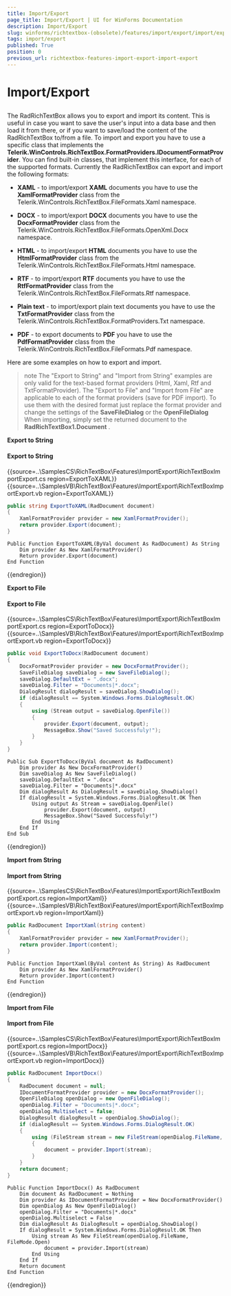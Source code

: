 ```yaml
---
title: Import/Export
page_title: Import/Export | UI for WinForms Documentation
description: Import/Export
slug: winforms/richtextbox-(obsolete)/features/import/export/import/export
tags: import/export
published: True
position: 0
previous_url: richtextbox-features-import-export-import-export
---
```


# Import/Export



## 

The RadRichTextBox allows you to export and import its content. This is useful in case you want to save the user's input into a data base and then load it from there, or if you want to save/load the content of the RadRichTextBox to/from a file. To import and export you have to use a specific class that implements the __Telerik.WinControls.RichTextBox.FormatProviders.IDocumentFormatProvider__. You can find built-in classes, that implement this interface, for each of the supported formats. Currently the RadRichTextBox can export and import the following formats:

* __XAML__ - to import/export __XAML__ documents you have to use the __XamlFormatProvider__ class from the Telerik.WinControls.RichTextBox.FileFormats.Xaml namespace.

* __DOCX__ - to import/export __DOCX__ documents you have to use the __DocxFormatProvider__ class from the Telerik.WinControls.RichTextBox.FileFormats.OpenXml.Docx namespace.

* __HTML__ - to import/export __HTML__ documents you have to use the __HtmlFormatProvider__ class from the Telerik.WinControls.RichTextBox.FileFormats.Html namespace.

* __RTF__ - to import/export __RTF__ documents you have to use the __RtfFormatProvider__ class from the Telerik.WinControls.RichTextBox.FileFormats.Rtf namespace.

* __Plain text__ - to import/export plain text documents you have to use the __TxtFormatProvider__ class from the Telerik.WinControls.RichTextBox.FormatProviders.Txt namespace.

* __PDF__ - to export documents to __PDF__ you have to use the __PdfFormatProvider__ class from the Telerik.WinControls.RichTextBox.FileFormats.Pdf namespace.

Here are some examples on how to export and import.

>note The "Export to String" and "Import from String" examples are only valid for the text-based format providers (Html, Xaml, Rtf and TxtFormatProvider). The "Export to File" and "Import from File" are applicable to each of the format providers (save for PDF import). To use them with the desired format just replace the format provider and change the settings of the __SaveFileDialog__ or the __OpenFileDialog__ When importing, simply set the returned document to the __RadRichTextBox1.Document__ .
>

__Export to String__

#### Export to String

{{source=..\SamplesCS\RichTextBox\Features\ImportExport\RichTextBoxImportExport.cs region=ExportToXAML}} 
{{source=..\SamplesVB\RichTextBox\Features\ImportExport\RichTextBoxImportExport.vb region=ExportToXAML}} 

````C#
public string ExportToXAML(RadDocument document)
{
    XamlFormatProvider provider = new XamlFormatProvider();
    return provider.Export(document);
}

````
````VB.NET
Public Function ExportToXAML(ByVal document As RadDocument) As String
    Dim provider As New XamlFormatProvider()
    Return provider.Export(document)
End Function

````

{{endregion}}

__Export to File__

#### Export to File

{{source=..\SamplesCS\RichTextBox\Features\ImportExport\RichTextBoxImportExport.cs region=ExportToDocx}} 
{{source=..\SamplesVB\RichTextBox\Features\ImportExport\RichTextBoxImportExport.vb region=ExportToDocx}} 

````C#
public void ExportToDocx(RadDocument document)
{
    DocxFormatProvider provider = new DocxFormatProvider();
    SaveFileDialog saveDialog = new SaveFileDialog();
    saveDialog.DefaultExt = ".docx";
    saveDialog.Filter = "Documents|*.docx";
    DialogResult dialogResult = saveDialog.ShowDialog();
    if (dialogResult == System.Windows.Forms.DialogResult.OK)
    {
        using (Stream output = saveDialog.OpenFile())
        {
            provider.Export(document, output);
            MessageBox.Show("Saved Successfuly!");
        }
    }
}

````
````VB.NET
Public Sub ExportToDocx(ByVal document As RadDocument)
    Dim provider As New DocxFormatProvider()
    Dim saveDialog As New SaveFileDialog()
    saveDialog.DefaultExt = ".docx"
    saveDialog.Filter = "Documents|*.docx"
    Dim dialogResult As DialogResult = saveDialog.ShowDialog()
    If dialogResult = System.Windows.Forms.DialogResult.OK Then
        Using output As Stream = saveDialog.OpenFile()
            provider.Export(document, output)
            MessageBox.Show("Saved Successfuly!")
        End Using
    End If
End Sub

````

{{endregion}}

__Import from String__

#### Import from String

{{source=..\SamplesCS\RichTextBox\Features\ImportExport\RichTextBoxImportExport.cs region=ImportXaml}} 
{{source=..\SamplesVB\RichTextBox\Features\ImportExport\RichTextBoxImportExport.vb region=ImportXaml}} 

````C#
public RadDocument ImportXaml(string content)
{
    XamlFormatProvider provider = new XamlFormatProvider();
    return provider.Import(content);
}

````
````VB.NET
Public Function ImportXaml(ByVal content As String) As RadDocument
    Dim provider As New XamlFormatProvider()
    Return provider.Import(content)
End Function

````

{{endregion}} 

__Import from File__

#### Import from File

{{source=..\SamplesCS\RichTextBox\Features\ImportExport\RichTextBoxImportExport.cs region=ImportDocx}} 
{{source=..\SamplesVB\RichTextBox\Features\ImportExport\RichTextBoxImportExport.vb region=ImportDocx}} 

````C#
public RadDocument ImportDocx()
{
    RadDocument document = null;
    IDocumentFormatProvider provider = new DocxFormatProvider();
    OpenFileDialog openDialog = new OpenFileDialog();
    openDialog.Filter = "Documents|*.docx";
    openDialog.Multiselect = false;
    DialogResult dialogResult = openDialog.ShowDialog();
    if (dialogResult == System.Windows.Forms.DialogResult.OK)
    {
        using (FileStream stream = new FileStream(openDialog.FileName, FileMode.Open))
        {
            document = provider.Import(stream);
        }
    }
    return document;
}

````
````VB.NET
Public Function ImportDocx() As RadDocument
    Dim document As RadDocument = Nothing
    Dim provider As IDocumentFormatProvider = New DocxFormatProvider()
    Dim openDialog As New OpenFileDialog()
    openDialog.Filter = "Documents|*.docx"
    openDialog.Multiselect = False
    Dim dialogResult As DialogResult = openDialog.ShowDialog()
    If dialogResult = System.Windows.Forms.DialogResult.OK Then
        Using stream As New FileStream(openDialog.FileName, FileMode.Open)
            document = provider.Import(stream)
        End Using
    End If
    Return document
End Function

````

{{endregion}}